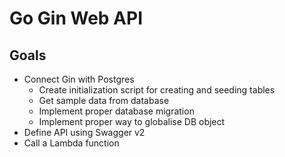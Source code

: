 # Go Gin Web API

## Goals

- Connect Gin with Postgres
  - Create initialization script for creating and seeding tables
  - Get sample data from database
  - Implement proper database migration
  - Implement proper way to globalise DB object
- Define API using Swagger v2
- Call a Lambda function